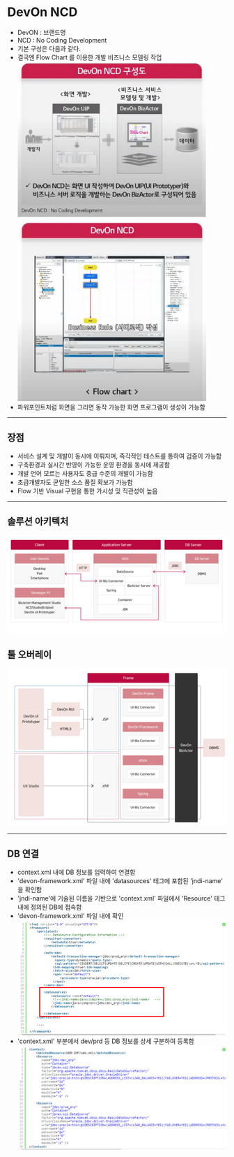 # DevOn NCD 
- DevON : 브랜드명
- NCD : No Coding Development 
- 기본 구성은 다음과 같다. 
- 결국엔 Flow Chart 를 이용한 개발 비즈니스 모델링 작업<br>
![](screenshot/2023-01-12-16-31-20.png) 
![](screenshot/2023-01-12-16-36-14.png)
- 파워포인트처럼 화면을 그리면 동작 가능한 화면 프로그램이 생성이 가능함

---
## 장점
- 서비스 설계 및 개발이 동시에 이뤄지며, 즉각적인 테스트를 통하여 검증이 가능함
- 구축환경과 실시간 반영이 가능한 운영 환경을 동시에 제공함
- 개발 언어 모르는 사용자도 중급 수준의 개발이 가능함
- 초급개발자도 균일한 소스 품질 확보가 가능함
- Flow 기반 Visual 구현을 통한 가시성 및 직관성이 높음

---
## 솔루션 아키텍처
![](screenshot/2023-01-12-16-57-24.png)

## 툴 오버레이
![](screenshot/2023-01-12-16-58-03.png)

---
## DB 연결
- context.xml 내에 DB 정보를 입력하여 연결함
- 'devon-framework.xml' 파일 내에 'datasources' 테그에 포함된 'jndi-name' 을 확인함
- 'jndi-name'에 기술된 이름을 기반으로 'context.xml' 파일에서 'Resource' 테그 내에 정의된 DB에 접속함
- 'devon-framework.xml' 파일 내에 확인
![](2023-01-16-18-22-46.png)
- 'context.xml' 부분에서 dev/prd 등 DB 정보를 상세 구분하여 등록함
![](2023-01-16-18-24-54.png)